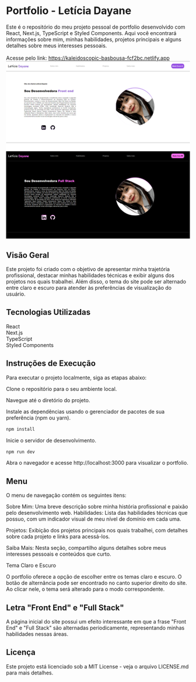 # Portfolio - Letícia Dayane
Este é o repositório do meu projeto pessoal de portfolio desenvolvido com React, Next.js, TypeScript e Styled Components. Aqui você encontrará informações sobre mim, minhas habilidades, projetos principais e alguns detalhes sobre meus interesses pessoais.
<br><br>
Acesse pelo link: https://kaleidoscopic-basbousa-fcf2bc.netlify.app
<br>
<img src="./.github/portfolio.png">
<img src="./.github/portfolio-dark.png">

## Visão Geral
Este projeto foi criado com o objetivo de apresentar minha trajetória profissional, destacar minhas habilidades técnicas e exibir alguns dos projetos nos quais trabalhei. Além disso, o tema do site pode ser alternado entre claro e escuro para atender às preferências de visualização do usuário.

## Tecnologias Utilizadas
React<br>
Next.js<br>
TypeScript<br>
Styled Components<br>


## Instruções de Execução

Para executar o projeto localmente, siga as etapas abaixo:

Clone o repositório para o seu ambiente local.

Navegue até o diretório do projeto.

Instale as dependências usando o gerenciador de pacotes de sua preferência (npm ou yarn).

```bash
npm install
```

Inicie o servidor de desenvolvimento.

```bash
npm run dev
```

Abra o navegador e acesse http://localhost:3000 para visualizar o portfolio.

## Menu
O menu de navegação contém os seguintes itens:

<p>Sobre Mim: Uma breve descrição sobre minha história profissional e paixão pelo desenvolvimento web.
Habilidades: Lista das habilidades técnicas que possuo, com um indicador visual de meu nível de domínio em cada uma.
</p><p>Projetos: Exibição dos projetos principais nos quais trabalhei, com detalhes sobre cada projeto e links para acessá-los.
</p><p>Saiba Mais: Nesta seção, compartilho alguns detalhes sobre meus interesses pessoais e conteúdos que curto.
</p><p>Tema Claro e Escuro
</p><p>O portfolio oferece a opção de escolher entre os temas claro e escuro. O botão de alternância pode ser encontrado no canto superior direito do site. Ao clicar nele, o tema será alterado para o modo correspondente.
</p>

## Letra "Front End" e "Full Stack"
A página inicial do site possui um efeito interessante em que a frase "Front End" e "Full Stack" são alternadas periodicamente, representando minhas habilidades nessas áreas.


## Licença
Este projeto está licenciado sob a MIT License - veja o arquivo LICENSE.md para mais detalhes.